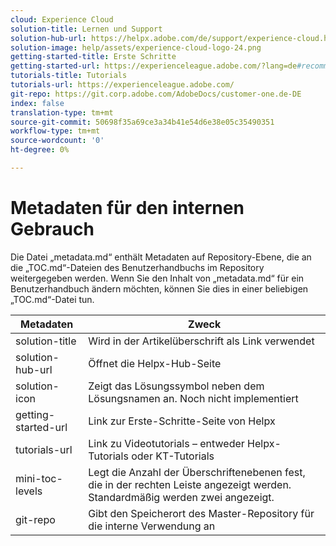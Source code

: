 ```yaml
---
cloud: Experience Cloud
solution-title: Lernen und Support
solution-hub-url: https://helpx.adobe.com/de/support/experience-cloud.html
solution-image: help/assets/experience-cloud-logo-24.png
getting-started-title: Erste Schritte
getting-started-url: https://experienceleague.adobe.com/?lang=de#recommended/solutions/analytics
tutorials-title: Tutorials
tutorials-url: https://experienceleague.adobe.com/
git-repo: https://git.corp.adobe.com/AdobeDocs/customer-one.de-DE
index: false
translation-type: tm+mt
source-git-commit: 50698f35a69ce3a34b41e54d6e38e05c35490351
workflow-type: tm+mt
source-wordcount: '0'
ht-degree: 0%

---
```



# Metadaten für den internen Gebrauch

Die Datei „metadata.md“ enthält Metadaten auf Repository-Ebene, die an die „TOC.md“-Dateien des Benutzerhandbuchs im Repository weitergegeben werden. Wenn Sie den Inhalt von „metadata.md“ für ein Benutzerhandbuch ändern möchten, können Sie dies in einer beliebigen „TOC.md“-Datei tun.

| Metadaten | Zweck |
|--- |--- |
| solution-title | Wird in der Artikelüberschrift als Link verwendet |
| solution-hub-url | Öffnet die Helpx-Hub-Seite |
| solution-icon | Zeigt das Lösungssymbol neben dem Lösungsnamen an. Noch nicht implementiert |
| getting-started-url | Link zur Erste-Schritte-Seite von Helpx |
| tutorials-url | Link zu Videotutorials – entweder Helpx-Tutorials oder KT-Tutorials |
| mini-toc-levels | Legt die Anzahl der Überschriftenebenen fest, die in der rechten Leiste angezeigt werden. Standardmäßig werden zwei angezeigt. |
| git-repo | Gibt den Speicherort des Master-Repository für die interne Verwendung an |
